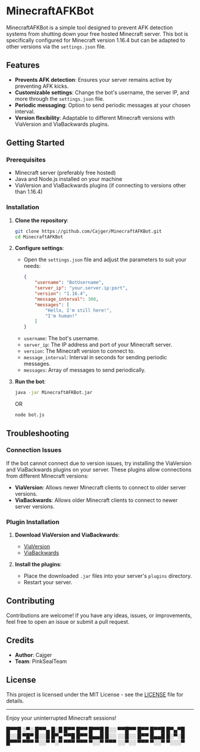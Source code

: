 # MinecraftAFKBot

MinecraftAFKBot is a simple tool designed to prevent AFK detection systems from shutting down your free hosted Minecraft server. This bot is specifically configured for Minecraft version 1.16.4 but can be adapted to other versions via the `settings.json` file. 

## Features

- **Prevents AFK detection**: Ensures your server remains active by preventing AFK kicks.
- **Customizable settings**: Change the bot's username, the server IP, and more through the `settings.json` file.
- **Periodic messaging**: Option to send periodic messages at your chosen interval.
- **Version flexibility**: Adaptable to different Minecraft versions with ViaVersion and ViaBackwards plugins.

## Getting Started

### Prerequisites

- Minecraft server (preferably free hosted)
- Java and Node.js installed on your machine
- ViaVersion and ViaBackwards plugins (if connecting to versions other than 1.16.4)

### Installation

1. **Clone the repository**:
    ```sh
    git clone https://github.com/Cajger/MinecraftAFKBot.git
    cd MinecraftAFKBot
    ```

2. **Configure settings**:
    - Open the `settings.json` file and adjust the parameters to suit your needs:
        ```json
        {
            "username": "BotUsername",
            "server_ip": "your.server.ip:port",
            "version": "1.16.4",
            "message_interval": 300,
            "messages": [
                "Hello, I'm still here!",
                "I'm human!"
            ]
        }
        ```
    - `username`: The bot's username.
    - `server_ip`: The IP address and port of your Minecraft server.
    - `version`: The Minecraft version to connect to.
    - `message_interval`: Interval in seconds for sending periodic messages.
    - `messages`: Array of messages to send periodically.

3. **Run the bot**:
    ```sh
    java -jar MinecraftAFKBot.jar
    ```

    OR

    ``` 
    node bot.js
    ```

## Troubleshooting

### Connection Issues

If the bot cannot connect due to version issues, try installing the ViaVersion and ViaBackwards plugins on your server. These plugins allow connections from different Minecraft versions:

- **ViaVersion**: Allows newer Minecraft clients to connect to older server versions.
- **ViaBackwards**: Allows older Minecraft clients to connect to newer server versions.

### Plugin Installation

1. **Download ViaVersion and ViaBackwards**:
    - [ViaVersion](https://www.spigotmc.org/resources/viaversion.19254/)
    - [ViaBackwards](https://www.spigotmc.org/resources/viabackwards.27448/)

2. **Install the plugins**:
    - Place the downloaded `.jar` files into your server's `plugins` directory.
    - Restart your server.

## Contributing

Contributions are welcome! If you have any ideas, issues, or improvements, feel free to open an issue or submit a pull request.

## Credits

- **Author**: Cajger
- **Team**: PinkSealTeam

## License

This project is licensed under the MIT License - see the [LICENSE](LICENSE) file for details.

---

Enjoy your uninterrupted Minecraft sessions!


█▀▀█ ░▀░ █▀▀▄ █░█ █▀▀ █▀▀ █▀▀█ █░░ ▀▀█▀▀ █▀▀ █▀▀█ █▀▄▀█ 
█░░█ ▀█▀ █░░█ █▀▄ ▀▀█ █▀▀ █▄▄█ █░░ ░░█░░ █▀▀ █▄▄█ █░▀░█ 
█▀▀▀ ▀▀▀ ▀░░▀ ▀░▀ ▀▀▀ ▀▀▀ ▀░░▀ ▀▀▀ ░░▀░░ ▀▀▀ ▀░░▀ ▀░░░▀
